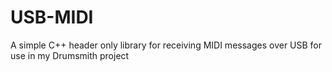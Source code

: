 # USB-MIDI
A simple C++ header only library for receiving MIDI messages over USB for use in my Drumsmith project
